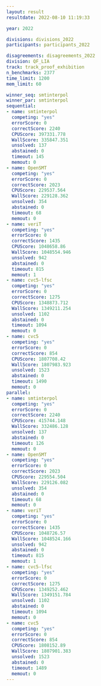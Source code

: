 ```yaml
---
layout: result
resultdate: 2022-08-10 11:19:33

year: 2022

divisions: divisions_2022
participants: participants_2022

disagreements: disagreements_2022
division: QF_LIA
track: track_proof_exhibition
n_benchmarks: 2377
time_limit: 1200
mem_limit: 60

winner_seq: smtinterpol
winner_par: smtinterpol
sequential:
- name: smtinterpol
  competing: "yes"
  errorScore: 0
  correctScore: 2240
  CPUScore: 397331.778
  WallScore: 335847.351
  unsolved: 137
  abstained: 0
  timeout: 145
  memout: 0
- name: OpenSMT
  competing: "yes"
  errorScore: 0
  correctScore: 2023
  CPUScore: 229537.564
  WallScore: 229128.362
  unsolved: 354
  abstained: 0
  timeout: 68
  memout: 0
- name: veriT
  competing: "yes"
  errorScore: 0
  correctScore: 1435
  CPUScore: 1048658.86
  WallScore: 1048554.946
  unsolved: 942
  abstained: 0
  timeout: 815
  memout: 1
- name: cvc5-lfsc
  competing: "yes"
  errorScore: 0
  correctScore: 1275
  CPUScore: 1348873.712
  WallScore: 1349211.254
  unsolved: 1102
  abstained: 0
  timeout: 1094
  memout: 0
- name: cvc5
  competing: "yes"
  errorScore: 0
  correctScore: 854
  CPUScore: 1807708.42
  WallScore: 1807983.923
  unsolved: 1523
  abstained: 0
  timeout: 1490
  memout: 0
parallel:
- name: smtinterpol
  competing: "yes"
  errorScore: 0
  correctScore: 2240
  CPUScore: 415744.148
  WallScore: 332486.128
  unsolved: 137
  abstained: 0
  timeout: 126
  memout: 0
- name: OpenSMT
  competing: "yes"
  errorScore: 0
  correctScore: 2023
  CPUScore: 229554.504
  WallScore: 229126.082
  unsolved: 354
  abstained: 0
  timeout: 68
  memout: 0
- name: veriT
  competing: "yes"
  errorScore: 0
  correctScore: 1435
  CPUScore: 1048726.57
  WallScore: 1048524.166
  unsolved: 942
  abstained: 0
  timeout: 815
  memout: 1
- name: cvc5-lfsc
  competing: "yes"
  errorScore: 0
  correctScore: 1275
  CPUScore: 1349252.462
  WallScore: 1349151.784
  unsolved: 1102
  abstained: 0
  timeout: 1094
  memout: 0
- name: cvc5
  competing: "yes"
  errorScore: 0
  correctScore: 854
  CPUScore: 1808152.89
  WallScore: 1807901.383
  unsolved: 1523
  abstained: 0
  timeout: 1489
  memout: 0
---
```

